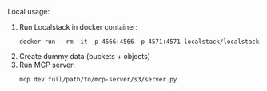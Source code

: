 Local usage:

1. Run Localstack in docker container:
    ```
    docker run --rm -it -p 4566:4566 -p 4571:4571 localstack/localstack
    ```
2. Create dummy data (buckets + objects)
2. Run MCP server:
    ```
    mcp dev full/path/to/mcp-server/s3/server.py
    ```
    